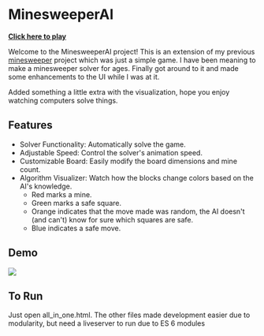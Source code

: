 # MinesweeperAI
**[Click here to play](https://abdulazizkh4tri.github.io/MinesweeperAI/all_in_one.html)**

Welcome to the MinesweeperAI project! 
This is an extension of my previous [minesweeper](https://github.com/pronoob828/Minesweeper) project which was just a simple game. 
I have been meaning to make a minesweeper solver for ages.
Finally got around to it and made some enhancements to the UI while I was at it.

Added something a little extra with the visualization, hope you enjoy watching computers solve things.

## Features
- Solver Functionality: Automatically solve the game.
- Adjustable Speed: Control the solver's animation speed.
- Customizable Board: Easily modify the board dimensions and mine count.
- Algorithm Visualizer: Watch how the blocks change colors based on the AI's knowledge.
    - Red marks a mine.
    - Green marks a safe square.
    - Orange indicates that the move made was random, the AI doesn't (and can't) know for sure which squares are safe.
    - Blue indicates a safe move.

## Demo
![](https://github.com/pronoob828/MinesweeperAI/blob/main/Minesweeper.gif)

## To Run
Just open all_in_one.html.
The other files made development easier due to modularity, but need a liveserver to run due to ES 6 modules
